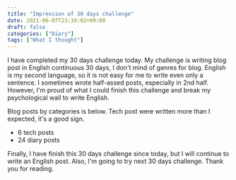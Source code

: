 ```yaml
---
title: "Impression of 30 days challenge"
date: 2021-06-07T23:34:02+09:00
draft: false
categories: ["Diary"]
tags: ["What I thought"]
---
```


I have completed my 30 days challenge today. My challenge is writing blog post in English continuous 30 days, I don't mind of genres for blog. English is my second language, so it is not easy for me to write even only a sentence. I sometimes wrote half-assed posts, especially in 2nd half. However, I'm proud of what I could finish this challenge and break my psychological wall to write English.


Blog posts by categories is below. Tech post were written more than I expected, it's a good sign.

- 6 tech posts
- 24 diary posts

Finally, I have finish this 30 days challenge since today, but I will continue to write an English post. Also, I'm going to try next 30 days challenge. Thank you for reading.